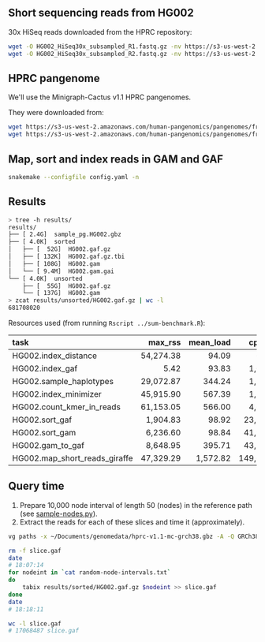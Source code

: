 ## Short sequencing reads from HG002

30x HiSeq reads downloaded from the HPRC repository:

```sh
wget -O HG002_HiSeq30x_subsampled_R1.fastq.gz -nv https://s3-us-west-2.amazonaws.com/human-pangenomics/NHGRI_UCSC_panel/HG002/hpp_HG002_NA24385_son_v1/ILMN/downsampled/HG002_HiSeq30x_subsampled_R1.fastq.gz
wget -O HG002_HiSeq30x_subsampled_R2.fastq.gz -nv https://s3-us-west-2.amazonaws.com/human-pangenomics/NHGRI_UCSC_panel/HG002/hpp_HG002_NA24385_son_v1/ILMN/downsampled/HG002_HiSeq30x_subsampled_R2.fastq.gz
```

## HPRC pangenome

We'll use the Minigraph-Cactus v1.1 HPRC pangenomes.

They were downloaded from:

```sh
wget https://s3-us-west-2.amazonaws.com/human-pangenomics/pangenomes/freeze/freeze1/minigraph-cactus/hprc-v1.1-mc-grch38/hprc-v1.1-mc-grch38.gbz
wget https://s3-us-west-2.amazonaws.com/human-pangenomics/pangenomes/freeze/freeze1/minigraph-cactus/hprc-v1.1-mc-grch38/hprc-v1.1-mc-grch38.hapl
```

## Map, sort and index reads in GAM and GAF

```sh
snakemake --configfile config.yaml -n
```

## Results

```sh
> tree -h results/
results/
├── [ 2.4G]  sample_pg.HG002.gbz
├── [ 4.0K]  sorted
│   ├── [  52G]  HG002.gaf.gz
│   ├── [ 132K]  HG002.gaf.gz.tbi
│   ├── [ 108G]  HG002.gam
│   └── [ 9.4M]  HG002.gam.gai
└── [ 4.0K]  unsorted
    ├── [  55G]  HG002.gaf.gz
    └── [ 137G]  HG002.gam
> zcat results/unsorted/HG002.gaf.gz | wc -l
681708020   
```

Resources used (from running `Rscript ../sum-benchmark.R`):


|task                          |   max_rss| mean_load|   cpu_time|h.m.s    |
|:-----------------------------|---------:|---------:|----------:|:--------|
|HG002.index_distance          | 54,274.38|     94.09|     695.83|0:12:19  |
|HG002.index_gaf               |      5.42|     93.83|   1,045.14|0:18:33  |
|HG002.sample_haplotypes       | 29,072.87|    344.24|   1,171.32|0:05:40  |
|HG002.index_minimizer         | 45,915.90|    567.39|   1,269.08|0:03:43  |
|HG002.count_kmer_in_reads     | 61,153.05|    566.00|   4,691.35|0:13:48  |
|HG002.sort_gaf                |  1,904.83|     98.92|  23,294.76|6:32:28  |
|HG002.sort_gam                |  6,236.60|     98.84|  41,928.87|11:46:58 |
|HG002.gam_to_gaf              |  8,648.95|    395.71|  43,333.25|3:02:30  |
|HG002.map_short_reads_giraffe | 47,329.29|  1,572.82| 149,669.25|2:38:35  |


## Query time

1. Prepare 10,000 node interval of length 50 (nodes) in the reference path (see [sample-nodes.py](sample-nodes.py)).
2. Extract the reads for each of these slices and time it (approximately).

```sh
vg paths -x ~/Documents/genomedata/hprc-v1.1-mc-grch38.gbz -A -Q GRCh38 | python3 sample-nodes.py > random-node-intervals.txt

rm -f slice.gaf
date
# 18:07:14
for nodeint in `cat random-node-intervals.txt`
do
    tabix results/sorted/HG002.gaf.gz $nodeint >> slice.gaf
done
date
# 18:18:11

wc -l slice.gaf
# 17068487 slice.gaf
```
